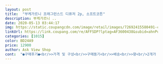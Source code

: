 ```yaml
---
layout: post 
title:  "부케가르니 프래그런스드 디퓨저 2p, 소프트코튼" 
description: 부케가르니 ..
date: 2020-05-13 03:44:17 
img: https://static.coupangcdn.com/image/retail/images/72692415580491-c04757a8-2ac7-4d50-b0c3-df2154a2f862.jpg 
linkUrl: https://link.coupang.com/re/AFFSDP?lptag=AF3600438&subid=ahnPublicAsk&pageKey=1505209553&itemId=2154741849&vendorItemId=70153007799&traceid=V0-113-8d4b7fcf2fed0384 
categories: [1015] 
color: BD24A9 
price: 12900 
author: Ask View Shop 
cont:  "●구매후기●<br/>>가격 및 구성<br/>>구매동기<br/>>배송<br/>>향<br/>2개가 들어있는거야요 !!!<br/>구성 보셨어여?!<br/>구성이에용.<br/>.<br/>!<br/>그것도 대용량 2개<br/>근데 향 선택 정말 잘한것같아여!!!<br/>근데, 대용량이라해서 너무 커가지고 실내에 놔두면 이상할까 생각할 수 있는데 절대절대아니구.<br/>.<br/> 이 디퓨저만으로도 내 공간이 이렇게 바뀔 수 있구나 이런생각이든다니까여!!!1휴휴<br/>로켓배송 이여서 하루만에 왔어요!!!<br/>리드스틱 3개정도만 꽂아두었는데도 향이 잘 퍼지더라구요 근데 너무 독하지 않아 부담스러운 향이 아니여서 괜찮은 것 같아욤ㅋㅋㅋㅋㅋ<br/>배송도 정말 빨리 왔고, 포장도 잘 되어있었고<br/>블랙체리보단 소프트코튼이 좋을 것 같았어욤!<br/>스틱 여러개 꼽는거 좋아하는데 입구 넓어서 여러개꽂을 수 있는 점도 맘에 들어요<br/>안에 내용물이 깨지거나 손상입거나 그런거 전혀없었습니당ㅎㅎ<br/>예전에 산 디퓨저 다써가서 여기저기 찾아보고 뜯어보고 하다가 부케가르니제품이 고급져보이길래 샀습니당><<br/>예전에 지인이 선물해줬는데 향 좋아서 다음에 사야지 하고 이름을 까먹고 있었는데 디퓨져 찾다가 있어서 바로 구매했어요<br/>저는 한개들었는줄알고 샀는데<br/>제가 진짜진짜 추천하고 감동한부분이바로.<br/>.<br/><br/>집에 디퓨져 다 써서 사려고 알아보다 부케가르니 발견!!<br/>침대옆에 테이블위에 놔둘걸로 산거라서<br/>코튼향이 좋을것같아서용<br/>평소 따뜻하고 은은한향을 선호하는편이라서<br/>평소에 코튼향 좋아해서 구매했는데 용량도 크고 정말 좋네요!<br/>향도 강하지 않고 은은해서 너무 좋아요!! 거실,방에 하나씩 놔뒀네요다 써가기전에 또 구매하러 와야겠어요!!<br/>향이 좋아서 완전 만족합니다<br/>화장실에 하나 두었는데 문열자마자<br/>" 
---
```


